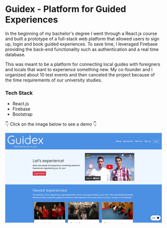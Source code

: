 # Guidex - Platform for Guided Experiences

In the beginning of my bachelor's degree I went through a React.js course and built a prototype of a full-stack web platform that allowed users to sign up, login and book guided experiences. To save time, I leveraged Firebase providing the back-end functionality such as authentication and a real time database.

This was meant to be a platform for connecting local guides with foreigners and locals that want to experience something new. My co-founder and I organized about 10 test events and then canceled the project because of the time requirements of our university studies.

### Tech Stack

- React.js
- Firebase
- Bootstrap

👇 Click on the image below to see a demo 👇

[![](./src/img/demo-img.jpeg)](https://guidex-dev.firebaseapp.com/home)
